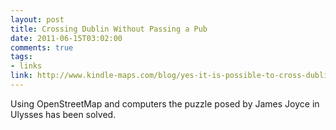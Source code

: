 ```yaml
--- 
layout: post
title: Crossing Dublin Without Passing a Pub
date: 2011-06-15T03:02:00
comments: true
tags:
- links
link: http://www.kindle-maps.com/blog/yes-it-is-possible-to-cross-dublin-without-passing-a-pub.html
---
```

Using OpenStreetMap and computers the puzzle posed by James Joyce in Ulysses has been solved.
